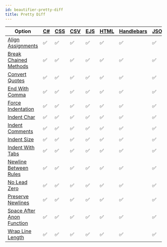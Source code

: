 ```yaml
---
id: beautifier-pretty-diff
title: Pretty Diff
---
```

| Option | [C#](/docs/language-csharp.html) | [CSS](/docs/language-css.html) | [CSV](/docs/language-csv.html) | [EJS](/docs/language-ejs.html) | [HTML](/docs/language-html.html) | [Handlebars](/docs/language-handlebars.html) | [JSON](/docs/language-json.html) | [JSX](/docs/language-jsx.html) | [Java](/docs/language-java.html) | [JavaScript](/docs/language-javascript.html) | [SCSS](/docs/language-scss.html) | [SVG](/docs/language-svg.html) | [Sass](/docs/language-sass.html) | [Spacebars](/docs/language-spacebars.html) | [Swig](/docs/language-swig.html) | [Twig](/docs/language-twig.html) | [TypeScript](/docs/language-typescript.html) | [Visualforce](/docs/language-visualforce.html) | [XML](/docs/language-xml.html) | [XTemplate](/docs/language-xtemplate.html) |
| --- | --- | --- | --- | --- | --- | --- | --- | --- | --- | --- | --- | --- | --- | --- | --- | --- | --- | --- | --- | --- |
| [Align Assignments](/docs/option-align-assignments.html) | &#9989; | &#9989; | &#9989; | &#9989; | &#9989; | &#9989; | &#9989; | &#9989; | &#9989; | &#9989; | &#9989; | &#9989; | &#9989; | &#9989; | &#9989; | &#9989; | &#9989; | &#9989; | &#9989; | &#9989; |
| [Break Chained Methods](/docs/option-break-chained-methods.html) | &#9989; | &#9989; | &#9989; | &#9989; | &#9989; | &#9989; | &#9989; | &#9989; | &#9989; | &#9989; | &#9989; | &#9989; | &#9989; | &#9989; | &#9989; | &#9989; | &#9989; | &#9989; | &#9989; | &#9989; |
| [Convert Quotes](/docs/option-convert-quotes.html) | &#9989; | &#9989; | &#9989; | &#9989; | &#9989; | &#9989; | &#9989; | &#9989; | &#9989; | &#9989; | &#9989; | &#9989; | &#9989; | &#9989; | &#9989; | &#9989; | &#9989; | &#9989; | &#9989; | &#9989; |
| [End With Comma](/docs/option-end-with-comma.html) | &#9989; | &#9989; | &#9989; | &#9989; | &#9989; | &#9989; | &#9989; | &#9989; | &#9989; | &#9989; | &#9989; | &#9989; | &#9989; | &#9989; | &#9989; | &#9989; | &#9989; | &#9989; | &#9989; | &#9989; |
| [Force Indentation](/docs/option-force-indentation.html) | &#9989; | &#9989; | &#9989; | &#9989; | &#9989; | &#9989; | &#9989; | &#9989; | &#9989; | &#9989; | &#9989; | &#9989; | &#9989; | &#9989; | &#9989; | &#9989; | &#9989; | &#9989; | &#9989; | &#9989; |
| [Indent Char](/docs/option-indent-char.html) | &#9989; | &#9989; | &#9989; | &#9989; | &#9989; | &#9989; | &#9989; | &#9989; | &#9989; | &#9989; | &#9989; | &#9989; | &#9989; | &#9989; | &#9989; | &#9989; | &#9989; | &#9989; | &#9989; | &#9989; |
| [Indent Comments](/docs/option-indent-comments.html) | &#9989; | &#9989; | &#9989; | &#9989; | &#9989; | &#9989; | &#9989; | &#9989; | &#9989; | &#9989; | &#9989; | &#9989; | &#9989; | &#9989; | &#9989; | &#9989; | &#9989; | &#9989; | &#9989; | &#9989; |
| [Indent Size](/docs/option-indent-size.html) | &#9989; | &#9989; | &#9989; | &#9989; | &#9989; | &#9989; | &#9989; | &#9989; | &#9989; | &#9989; | &#9989; | &#9989; | &#9989; | &#9989; | &#9989; | &#9989; | &#9989; | &#9989; | &#9989; | &#9989; |
| [Indent With Tabs](/docs/option-indent-with-tabs.html) | &#9989; | &#9989; | &#9989; | &#9989; | &#9989; | &#9989; | &#9989; | &#9989; | &#9989; | &#9989; | &#9989; | &#9989; | &#9989; | &#9989; | &#9989; | &#9989; | &#9989; | &#9989; | &#9989; | &#9989; |
| [Newline Between Rules](/docs/option-newline-between-rules.html) | &#9989; | &#9989; | &#9989; | &#9989; | &#9989; | &#9989; | &#9989; | &#9989; | &#9989; | &#9989; | &#9989; | &#9989; | &#9989; | &#9989; | &#9989; | &#9989; | &#9989; | &#9989; | &#9989; | &#9989; |
| [No Lead Zero](/docs/option-no-lead-zero.html) | &#9989; | &#9989; | &#9989; | &#9989; | &#9989; | &#9989; | &#9989; | &#9989; | &#9989; | &#9989; | &#9989; | &#9989; | &#9989; | &#9989; | &#9989; | &#9989; | &#9989; | &#9989; | &#9989; | &#9989; |
| [Preserve Newlines](/docs/option-preserve-newlines.html) | &#9989; | &#9989; | &#9989; | &#9989; | &#9989; | &#9989; | &#9989; | &#9989; | &#9989; | &#9989; | &#9989; | &#9989; | &#9989; | &#9989; | &#9989; | &#9989; | &#9989; | &#9989; | &#9989; | &#9989; |
| [Space After Anon Function](/docs/option-space-after-anon-function.html) | &#9989; | &#9989; | &#9989; | &#9989; | &#9989; | &#9989; | &#9989; | &#9989; | &#9989; | &#9989; | &#9989; | &#9989; | &#9989; | &#9989; | &#9989; | &#9989; | &#9989; | &#9989; | &#9989; | &#9989; |
| [Wrap Line Length](/docs/option-wrap-line-length.html) | &#9989; | &#9989; | &#9989; | &#9989; | &#9989; | &#9989; | &#9989; | &#9989; | &#9989; | &#9989; | &#9989; | &#9989; | &#9989; | &#9989; | &#9989; | &#9989; | &#9989; | &#9989; | &#9989; | &#9989; |